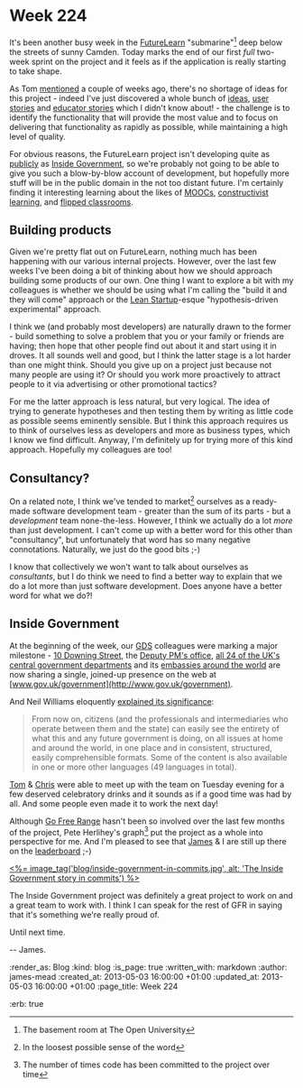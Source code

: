 Week 224
========

It's been another busy week in the [FutureLearn](http://futurelearn.com/) "submarine"[^1] deep below the streets of sunny Camden. Today marks the end of our first _full_ two-week sprint on the project and it feels as if the application is really starting to take shape.

As Tom [mentioned](/week-222) a couple of weeks ago, there's no shortage of ideas for this project - indeed I've just discovered a whole bunch of [ideas](http://futurelearn.com/ideas/), [user stories](http://futurelearn.com/stories/) and [educator stories](http://futurelearn.com/educator-stories/) which I didn't know about! - the challenge is to identify the functionality that will provide the most value and to focus on delivering that functionality as rapidly as possible, while maintaining a high level of quality.

For obvious reasons, the FutureLearn project isn't developing quite as [publicly](https://www.pivotaltracker.com/s/projects/367813) as [Inside Government](https://github.com/alphagov/whitehall/), so we're probably not going to be able to give you such a blow-by-blow account of development, but hopefully more stuff will be in the public domain in the not too distant future. I'm certainly finding it interesting learning about the likes of [MOOCs](http://en.wikipedia.org/wiki/Massive_open_online_course), [constructivist learning](http://en.wikipedia.org/wiki/Constructivism_(learning_theory)), and [flipped classrooms](http://en.wikipedia.org/wiki/Flip_teaching).

## Building products

Given we're pretty flat out on FutureLearn, nothing much has been happening with our various internal projects. However, over the last few weeks I've been doing a bit of thinking about how we should approach building some products of our own. One thing I want to explore a bit with my colleagues is whether we should be using what I'm calling the "build it and they will come" approach or the [Lean Startup](http://theleanstartup.com/)-esque "hypothesis-driven experimental" approach.

I think we (and probably most developers) are naturally drawn to the former - build something to solve a problem that you or your family or friends are having; then hope that other people find out about it and start using it in droves. It all sounds well and good, but I think the latter stage is a lot harder than one might think. Should you give up on a project just because not many people are using it? Or should you work more proactively to attract people to it via advertising or other promotional tactics?

For me the latter approach is less natural, but very logical. The idea of trying to generate hypotheses and then testing them by writing as little code as possible seems eminently sensible. But I think this approach requires us to think of ourselves less as developers and more as business types, which I know we find difficult. Anyway, I'm definitely up for trying more of this kind approach. Hopefully my colleagues are too!

## Consultancy?

On a related note, I think we've tended to market[^2] ourselves as a ready-made software development team - greater than the sum of its parts - but a _development_ team none-the-less. However, I think we actually do a lot *more* than just development. I can't come up with a better word for this other than "consultancy", but unfortunately that word has so many negative connotations. Naturally, we just do the good bits ;-)

I know that collectively we won't want to talk about ourselves as _consultants_, but I do think we need to find a better way to explain that we do a lot more than just software development. Does anyone have a better word for what we do?!

## Inside Government

At the beginning of the week, our [GDS](http://digital.cabinetoffice.gov.uk/) colleagues were marking a major milestone - [10 Downing Street](https://www.gov.uk/number10), the [Deputy PM's office](https://www.gov.uk/dpm), [all 24 of the UK's central government departments](https://www.gov.uk/government/organisations) and its [embassies around the world](https://www.gov.uk/government/world) are now sharing a single, joined-up presence on the web at [www.gov.uk/government](http://www.gov.uk/government).

And Neil Williams eloquently [explained its significance](http://digital.cabinetoffice.gov.uk/2013/04/30/24-departments-later/):

> From now on, citizens (and the professionals and intermediaries who operate between them and the state) can easily see the entirety of what this and any future government is doing, on all issues at home and around the world, in one place and in consistent, structured, easily comprehensible formats. Some of the content is also available in one or more other languages (49 languages in total).

[Tom](/tom-ward) & [Chris](/chris-roos) were able to meet up with the team on Tuesday evening for a few deserved celebratory drinks and it sounds as if a good time was had by all. And some people even made it to work the next day!

Although [Go Free Range](/) hasn't been so involved over the last few months of the project, Pete Herlihey's graph[^3] put the project as a whole into perspective for me. And I'm pleased to see that [James](/james-adam) & I are still up there on the [leaderboard](https://github.com/alphagov/whitehall/graphs/contributors) ;-)

[<%= image_tag('blog/inside-government-in-commits.jpg', alt: 'The Inside Government story in commits') %>](https://twitter.com/yahoo_pete/status/329633156330303488)

The Inside Government project was definitely a great project to work on and a great team to work with. I think I can speak for the rest of GFR in saying that it's something we're really proud of.

Until next time.

-- James.

[^1]: The basement room at The Open University
[^2]: In the loosest possible sense of the word
[^3]: The number of times code has been committed to the project over time

:render_as: Blog
:kind: blog
:is_page: true
:written_with: markdown
:author: james-mead
:created_at: 2013-05-03 16:00:00 +01:00
:updated_at: 2013-05-03 16:00:00 +01:00
:page_title: Week 224

:erb: true
